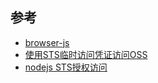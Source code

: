 ## 参考
* [browser-js](https://help.aliyun.com/zh/oss/developer-reference/browser-js)   
* [使用STS临时访问凭证访问OSS](https://help.aliyun.com/zh/oss/developer-reference/use-temporary-access-credentials-provided-by-sts-to-access-oss)    
* [nodejs STS授权访问](https://help.aliyun.com/zh/oss/developer-reference/authorized-access-3)